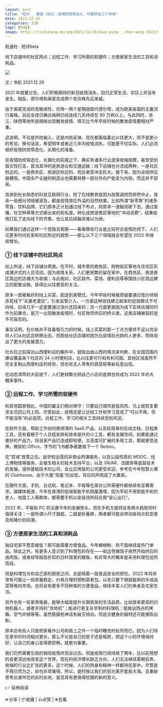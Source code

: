 ```yaml
---
layout: post
title: "短评 _ 展望 2022：疫情防控常态化，可看好这三个领域"
date: 2021-12-29
categories: 文章
tags: [科技]
image: https://lishuhang.me/img/2021/12/29/duan-ping-_-zhan-wang-2022/01.jpg
---
```


航通社 · 短评beta

线下店铺中的社区网点；远程工作、学习所需的软硬件；方便居家生活的工具和消耗品。

![](https://lishuhang.me/img/2021/12/29/duan-ping-_-zhan-wang-2022/01.jpg)

文 / 书航 2021.12.29

2021 年就要过去，人们积极期待的新冠疫情消失，回归正常生活，实际上并没有发生。相反，德尔塔和奥密克戎两个变异株先后发威。

由于奥密克戎的高致病性，仅用一两个星期就取代德尔塔，成为欧美各国的主要流行毒株。目前全球日确诊病例已经连续几天持续在 80 万例以上。与此同时，浙江、陕西等地年底相继出现散发疫情，情况比今年早些时候的散发疫情要相对严重。

这说明，不论是外防输入，还是内防反弹，现在都面临着比以往更大，而不是更小的考验。换句话说，希望明年或者近几年内疫情消失，可能更不切实际。人们必须做好疫情防控常态化、长期化的准备。

在疫情防控常态化、长期化的前提之下，确实有诸多行业逐渐收缩规模，甚至受到毁灭性打击，首当其冲的是旅游业和交通运输；线下店铺也分流成两种，一是社区附近的，一是商务区、旅游区附近的，而后者受冲击巨大。接下来，因为全球供应链梗阻，中国全产业链的制造业也需要转移一部分外向产能变为内销，而这并不容易。

具体到社长熟悉的科技互联网行业，除了在线教育是因为政策调控而猝然中止，其余一些细分领域被波及，都是疫情效应外溢的自然结果。比如所谓“新零售”的诸多零食、饮料品牌，它们原本正计划通过线下布点，将原本一波融资砸下去，通过直播、社交种草等方式砸出来的知名度，转化成旅游景区等地的“冲动消费”。结果疫情打乱了走向线下的节奏，也让其后续融资难以为继。

如果我们通过这样一个思路去观察——看看哪些行业是比较符合疫情防控下，人们花更多时间在家和社区附近的趋势——那么以下三个领域就会有望在 2022 年继续增长。

### ① 线下店铺中的社区网点

如上所说，线下店铺分两类。在平时，城市里的商务区、购物街区等地与住宅区形成潮汐式的人员流动。因为疫情关系，人们更频繁的留在家中，在商务区、旅游景区周边的店铺大为收缩；与此相对，社区超市、菜场、便利店等等围绕小区周边建立的配套设施，获得比以往更高的关注。

原本一度被看好的线上买菜，配送到家模式，今年早些时候被质疑要通过低价倾销杀死线下“夫妻老婆店”，引发监管介入。一方面这种烧钱建立起来的促销模式不可持续，后续几乎一定是要通过涨价还回来的；另一方面更是因为线下实体店铺同时作为前置仓，是万一出现散发疫情时，社区物资供应的桥头堡，这类店铺被驱赶是不可容忍的。

事实证明，在价格并不具备吸引力的时候，线上买菜的那一丁点方便并不足以完全将人们从社区店转移出去，而那些社区店铺却因为比疫情前光顾的人更多，而体现出了更大的发展潜力。

社长在之前探访山西便利店的稿件中，就指出由山西的情况来判断，在全国范围内建设覆盖各个社区的 24 小时便利店，比以往更可行和有利可图。其他区域虽然不完全复制山西便利店的经验，但也有无人零售的蔬菜柜等新玩意出现。

在动态清零的大前提下，人们更频繁光顾自己小区的底商也将成为 2022 年的大概率事件。

### ② 远程工作、学习所需的软硬件

和其他国家相比，中国的雇主们相对保守：只要自己城市是低风险，马上就恢复要求全员回公司上班。尽管如此，疫情还是让远程工作和学习变成了“可以不用，但不能没有”的必选项。远程工作、学习的相关工具持续受到欢迎。

在软件方面，帮助工作协同更顺滑的 SaaS 产品、以及较简单的在线文档、日程类工具，还有着眼于个人日程安排和效率提升的小工具，都有发展空间。如果能通过更好的产品力，将自家产品打造成即轻便，又高度可扩展的多用工具，那就更受追捧。微软的 Office、字节的飞书都争着要做下一个 Notion。

在“双减”政策之后，由学校运营的非商业网课服务，以及公益性质的 MOOC、线上博物馆等服务，会催生相关的技术支持平台，以及 VR/AR、流媒体等底层技术的发展。提供基础技术的公司，会比应用层的公司更受欢迎，参考在今年短暂火爆的 Clubhouse，由于大量“克隆”的出现，背后的声网成了大赢家。

在硬件方面，手机、台式机、笔记本、平板等在家办公所需硬件都继续有显著需求。据媒体报道，今年在香港的低端智能手机销量激增，因为早前不用智能手机的老人、地盘工人等群体，都需要手机以安装场所码应用“安心出行”。

2022 年，平板和 PC 将沿袭今年的发展势头，而在手机方面将会有两大趋势同时值得关注：一是所谓小尺寸旗舰，二就是折叠屏，两者都可能会带动各档次机型普及和降价的风潮。

### ③ 方便居家生活的工具和消耗品

独自宅家不愿意做饭？那可能需要方便食品。今年螺蛳粉、热干面继续是热门单品。除此之外，有更多人意识到了料理包的存在——街边苍蝇馆子突然开始供应的卤肉饭，或者经常超低折扣的日料馆里的鳗鱼，有非常大的概率是采用料理包加热而成。

但是料理包与你自己家的厨房之间，总是隔着一层食品安全的担忧。2022 年将非常有可能让一些质量稳定，价格合理的预制菜肴包，以及只要下锅就能熟的半成品菜等推向市场，也将会有更多不同种类的方便食品，继续丰富人们的单身及宅家生活。

另外也有一些家用电器，能够大幅度提升长期居家的生活品质。比如效率更高的扫地机器人，或者手持的“洗地机”；能进行更复杂烹制的料理机；能做出西点的烤箱、空气炸锅等等。虽然筋膜枪神话有破灭倾向，但适合健身的器材还可能推陈出新。

原本总有些人只是把家看作公司和路上之外一个临时睡觉的处所而已。因为人们待在家中的时间相对更长，那么不论是自己的房子还是租房，把这个小的环境保持好，让自己的身心变得更舒畅，就更为重要。

我们仍然需要乐观的相信疫情终究会过去。但是疫情已经持续了两年，比以前预想的会更深远地改变这个世界。现在的经济增长缺乏方向，人们无法继续蒙眼狂奔，收缩的行业比扩张的更多。这个时候，人们的肉身和精神一样都待在家中，尽管是不得已而为之，却也非常难得。所以，是时候让我们的目光离开星辰大海。去重新思考此身所在的此时此地，是否具有更值得挖掘的新的意义。

👉 延伸阅读

⏩分享 | 📦收藏 | 👍点赞 | ❄在看